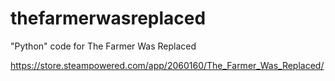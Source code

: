 # thefarmerwasreplaced
"Python" code for The Farmer Was Replaced

https://store.steampowered.com/app/2060160/The_Farmer_Was_Replaced/
